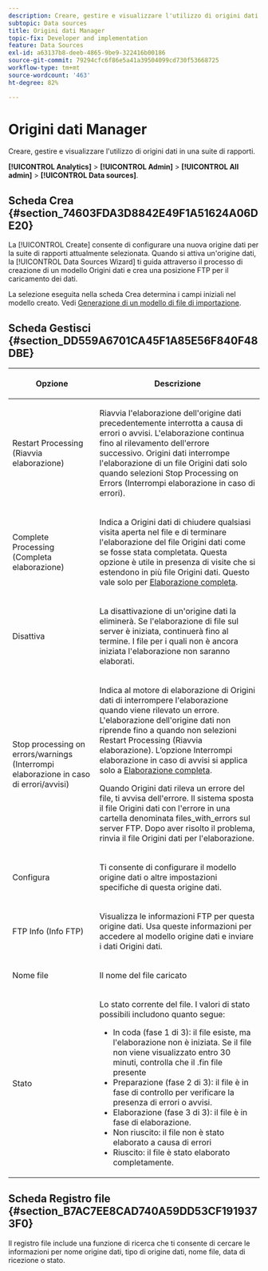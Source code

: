 ```yaml
---
description: Creare, gestire e visualizzare l'utilizzo di origini dati in una suite di rapporti.
subtopic: Data sources
title: Origini dati Manager
topic-fix: Developer and implementation
feature: Data Sources
exl-id: a63137b8-deeb-4865-9be9-322416b00186
source-git-commit: 79294cfc6f86e5a41a39504099cd730f53668725
workflow-type: tm+mt
source-wordcount: '463'
ht-degree: 82%

---
```


# Origini dati Manager

Creare, gestire e visualizzare l&#39;utilizzo di origini dati in una suite di rapporti.

**[!UICONTROL Analytics]** > **[!UICONTROL Admin]** > **[!UICONTROL All admin]** > **[!UICONTROL Data sources]**.

## Scheda Crea {#section_74603FDA3D8842E49F1A51624A06DE20}

La [!UICONTROL Create] consente di configurare una nuova origine dati per la suite di rapporti attualmente selezionata. Quando si attiva un&#39;origine dati, la [!UICONTROL Data Sources Wizard] ti guida attraverso il processo di creazione di un modello Origini dati e crea una posizione FTP per il caricamento dei dati.

La selezione eseguita nella scheda Crea determina i campi iniziali nel modello creato. Vedi [Generazione di un modello di file di importazione](/help/import/c-data-sources/datasrc-template/t-datasrc-creating-data-sources-file.md).

## Scheda Gestisci {#section_DD559A6701CA45F1A85E56F840F48DBE}

<table id="table_F74696EC855441328CFE0BF49C20D9B0"> 
 <thead> 
  <tr> 
   <th colname="col1" class="entry"> <p>Opzione </p> </th> 
   <th colname="col2" class="entry"> <p>Descrizione </p> </th> 
  </tr> 
 </thead>
 <tbody> 
  <tr> 
   <td colname="col1"> <p>Restart Processing (Riavvia elaborazione) </p> </td> 
   <td colname="col2"> <p>Riavvia l'elaborazione dell'origine dati precedentemente interrotta a causa di errori o avvisi. L'elaborazione continua fino al rilevamento dell'errore successivo. Origini dati interrompe l'elaborazione di un file Origini dati solo quando selezioni <span class="uicontrol">Stop Processing on Errors</span> (Interrompi elaborazione in caso di errori). </p> </td> 
  </tr> 
  <tr> 
   <td colname="col1"> <p>Complete Processing (Completa elaborazione) </p> </td> 
   <td colname="col2"> <p>Indica a Origini dati di chiudere qualsiasi visita aperta nel file e di terminare l'elaborazione del file Origini dati come se fosse stata completata. Questa opzione è utile in presenza di visite che si estendono in più file Origini dati. Questo vale solo per <a href="/help/import/c-data-sources/c-datasrc-types/datasrc-full-processing.md"   > Elaborazione completa</a>. </p> </td> 
  </tr> 
  <tr> 
   <td colname="col1"> <p>Disattiva </p> </td> 
   <td colname="col2"> <p> La disattivazione di un'origine dati la eliminerà. Se l'elaborazione di file sul server è iniziata, continuerà fino al termine. I file per i quali non è ancora iniziata l'elaborazione non saranno elaborati. </p> </td> 
  </tr> 
  <tr> 
   <td colname="col1"> <p>Stop processing on errors/warnings (Interrompi elaborazione in caso di errori/avvisi) </p> </td> 
   <td colname="col2"> <p> Indica al motore di elaborazione di Origini dati di interrompere l'elaborazione quando viene rilevato un errore. L'elaborazione dell'origine dati non riprende fino a quando non selezioni Restart Processing (Riavvia elaborazione). L’opzione Interrompi elaborazione in caso di avvisi si applica solo a <a href="/help/import/c-data-sources/c-datasrc-types/datasrc-full-processing.md"   > Elaborazione completa</a>. </p> <p>Quando Origini dati rileva un errore del file, ti avvisa dell'errore. Il sistema sposta il file Origini dati con l'errore in una cartella denominata <span class="filepath">files_with_errors</span> sul server FTP. Dopo aver risolto il problema, rinvia il file Origini dati per l'elaborazione. </p> </td> 
  </tr> 
  <tr> 
   <td colname="col1"> <p>Configura </p> </td> 
   <td colname="col2"> <p>Ti consente di configurare il modello origine dati o altre impostazioni specifiche di questa origine dati. </p> </td> 
  </tr> 
  <tr> 
   <td colname="col1"> <p>FTP Info (Info FTP) </p> </td> 
   <td colname="col2"> <p>Visualizza le informazioni FTP per questa origine dati. Usa queste informazioni per accedere al modello origine dati e inviare i dati Origini dati. </p> </td> 
  </tr> 
  <tr> 
   <td colname="col1"> <p>Nome file </p> </td> 
   <td colname="col2"> <p>Il nome del file caricato </p> </td> 
  </tr> 
  <tr> 
   <td colname="col1"> <p>Stato </p> </td> 
   <td colname="col2"> <p> Lo stato corrente del file. I valori di stato possibili includono quanto segue: </p> 
    <ul id="ul_56A0BF8C1BE249F6BB39B0D11DA3997F"> 
     <li id="li_BAB359E08EDE4E0298C0362258789603">In coda (fase 1 di 3): il file esiste, ma l'elaborazione non è iniziata. Se il file non viene visualizzato entro 30 minuti, controlla che il <span class="filepath"> .fin</span> file presente </li> 
     <li id="li_A09A14F42CB74F01B694799740B3DA17">Preparazione (fase 2 di 3): il file è in fase di controllo per verificare la presenza di errori o avvisi. </li> 
     <li id="li_793FDCDB64CF434D82CAF5B6E9BDE557">Elaborazione (fase 3 di 3): il file è in fase di elaborazione. </li> 
     <li id="li_1D8C4B241FF0453EAF7DDFD8354C5573">Non riuscito: il file non è stato elaborato a causa di errori </li> 
     <li id="li_A52507602FB4492B83A70AF6449A539A">Riuscito: il file è stato elaborato completamente. </li> 
    </ul> </td> 
  </tr> 
 </tbody> 
</table>

## Scheda Registro file {#section_B7AC7EE8CAD740A59DD53CF1919373F0}

Il registro file include una funzione di ricerca che ti consente di cercare le informazioni per nome origine dati, tipo di origine dati, nome file, data di ricezione o stato.
